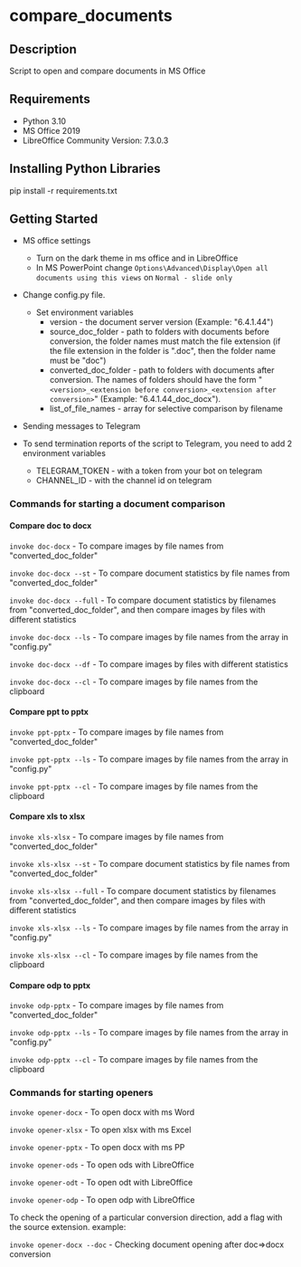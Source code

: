 # compare_documents

## Description

Script to open and compare documents in MS Office

## Requirements

* Python 3.10
* MS Office 2019
* LibreOffice Community Version: 7.3.0.3

## Installing Python Libraries

pip install -r requirements.txt

## Getting Started

* MS office settings
  * Turn on the dark theme in ms office and in LibreOffice
  * In MS PowerPoint change
    ```Options\Advanced\Display\Open all documents using this views```
    on ```Normal - slide only```

* Change config.py file.
  * Set environment variables
    * version - the document server version (Example: "6.4.1.44")
    * source_doc_folder - path to folders with documents before conversion,
    the folder names must match the file
      extension
      (if the file extension in the folder is ".doc",
      then the folder name must be "doc")
    * converted_doc_folder - path to folders with documents after conversion.
    The names of folders should have the
      form "```<version>_<extension before conversion>_<extension after conversion>```"
      (Example: "6.4.1.44_doc_docx").
    * list_of_file_names - array for selective comparison by filename

* Sending messages to Telegram
* To send termination reports of the script to Telegram,
you need to add 2 environment variables
  * TELEGRAM_TOKEN - with a token from your bot on telegram
  * CHANNEL_ID - with the channel id on telegram

### Commands for starting a document comparison

#### Compare doc to docx

```invoke doc-docx``` - To compare images by file names from "converted_doc_folder"

```invoke doc-docx --st``` - To compare document statistics by file names from "converted_doc_folder"

```invoke doc-docx --full``` - To compare document statistics by filenames from
"converted_doc_folder", and then compare images by files with different statistics

```invoke doc-docx --ls``` - To compare images by file names from the array in "config.py"

```invoke doc-docx --df``` - To compare images by files with different statistics

```invoke doc-docx --cl``` - To compare images by file names from the clipboard

#### Compare ppt to pptx

```invoke ppt-pptx``` - To compare images by file names from "converted_doc_folder"

```invoke ppt-pptx --ls``` - To compare images by file names from the array in "config.py"

```invoke ppt-pptx --cl``` - To compare images by file names from the clipboard

#### Compare xls to xlsx

```invoke xls-xlsx``` - To compare images by file names from "converted_doc_folder"

```invoke xls-xlsx --st``` - To compare document statistics by file names from "converted_doc_folder"

```invoke xls-xlsx --full``` - To compare document statistics by filenames from
"converted_doc_folder", and then compare images by files with different statistics

```invoke xls-xlsx --ls``` - To compare images by file names from the array in "config.py"

```invoke xls-xlsx --cl``` - To compare images by file names from the clipboard

#### Compare odp to pptx

```invoke odp-pptx``` - To compare images by file names from "converted_doc_folder"

```invoke odp-pptx --ls``` - To compare images by file names from the array in "config.py"

```invoke odp-pptx --cl``` - To compare images by file names from the clipboard

### Commands for starting openers

`invoke opener-docx` - To open docx with ms Word

`invoke opener-xlsx` - To open xlsx with ms Excel

`invoke opener-pptx` - To open docx with ms PP

`invoke opener-ods` - To open ods with LibreOffice

`invoke opener-odt` - To open odt with LibreOffice

`invoke opener-odp` - To open odp with LibreOffice

To check the opening of a particular conversion direction,
add a flag with the source extension. example:

`invoke opener-docx --doc` - Checking document opening after doc=>docx conversion
